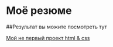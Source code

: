 # Моё резюме

##Результат вы можите посмотреть тут

[Мой не первый проект html & css](https://artem8745.github.io/School/)
